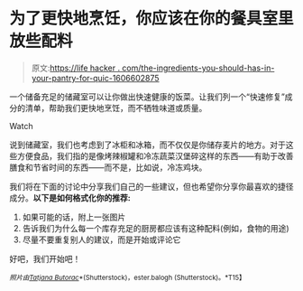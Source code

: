 # 为了更快地烹饪，你应该在你的餐具室里放些配料

> 原文:[https://life hacker . com/the-ingredients-you-should-has-in-your-pantry-for-quic-1606602875](https://lifehacker.com/the-ingredients-you-should-have-in-your-pantry-for-quic-1606602875)

一个储备充足的储藏室可以让你做出快速健康的饭菜。让我们列一个“快速修复”成分的清单，帮助我们更快地烹饪，而不牺牲味道或质量。

Watch

说到储藏室，我们也考虑到了冰柜和冰箱，而不仅仅是你储存麦片的地方。对于这些方便食品，我们指的是像烤辣椒罐和冷冻蔬菜汉堡碎这样的东西——有助于改善膳食和节省时间的东西——而不是，比如说，冷冻鸡块。

我们将在下面的讨论中分享我们自己的一些建议，但也希望你分享你最喜欢的捷径成分。**以下是如何格式化你的推荐:**

1.  如果可能的话，附上一张图片
2.  告诉我们为什么每一个库存充足的厨房都应该有这种配料(例如，食物的用途)
3.  尽量不要重复别人的建议，而是开始或评论它

好吧，我们开始吧！

<small>*照片由*</small>[<small>*Tatjana Butorac*</small>](http://www.shutterstock.com/pic.mhtml?id=200712206&src=id)<small>*(Shutterstock)，ester.balogh (Shutterstock)。*T15】</small>